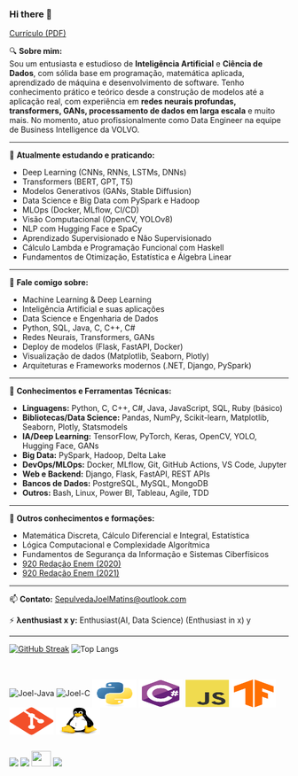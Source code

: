 ### Hi there 👋
[Currículo (PDF)](https://github.com/JoelSepulvedaMartins/JoelSepulvedaMartins/blob/main/Curriculo.pdf)

🔍 **Sobre mim:**  
Sou um entusiasta e estudioso de **Inteligência Artificial** e **Ciência de Dados**, com sólida base em programação, matemática aplicada, aprendizado de máquina e desenvolvimento de software. Tenho conhecimento prático e teórico desde a construção de modelos até a aplicação real, com experiência em **redes neurais profundas, transformers, GANs, processamento de dados em larga escala** e muito mais.
No momento, atuo profissionalmente como Data Engineer na equipe de Business Intelligence da VOLVO.

---

🌱 **Atualmente estudando e praticando:**
- Deep Learning (CNNs, RNNs, LSTMs, DNNs)
- Transformers (BERT, GPT, T5)
- Modelos Generativos (GANs, Stable Diffusion)
- Data Science e Big Data com PySpark e Hadoop
- MLOps (Docker, MLflow, CI/CD)
- Visão Computacional (OpenCV, YOLOv8)
- NLP com Hugging Face e SpaCy
- Aprendizado Supervisionado e Não Supervisionado
- Cálculo Lambda e Programação Funcional com Haskell
- Fundamentos de Otimização, Estatística e Álgebra Linear

---

💬 **Fale comigo sobre:**
- Machine Learning & Deep Learning
- Inteligência Artificial e suas aplicações
- Data Science e Engenharia de Dados
- Python, SQL, Java, C, C++, C#
- Redes Neurais, Transformers, GANs
- Deploy de modelos (Flask, FastAPI, Docker)
- Visualização de dados (Matplotlib, Seaborn, Plotly)
- Arquiteturas e Frameworks modernos (.NET, Django, PySpark)

---

🧠 **Conhecimentos e Ferramentas Técnicas:**

- **Linguagens:** Python, C, C++, C#, Java, JavaScript, SQL, Ruby (básico)
- **Bibliotecas/Data Science:** Pandas, NumPy, Scikit-learn, Matplotlib, Seaborn, Plotly, Statsmodels
- **IA/Deep Learning:** TensorFlow, PyTorch, Keras, OpenCV, YOLO, Hugging Face, GANs
- **Big Data:** PySpark, Hadoop, Delta Lake
- **DevOps/MLOps:** Docker, MLflow, Git, GitHub Actions, VS Code, Jupyter
- **Web e Backend:** Django, Flask, FastAPI, REST APIs
- **Bancos de Dados:** PostgreSQL, MySQL, MongoDB
- **Outros:** Bash, Linux, Power BI, Tableau, Agile, TDD

---

📘 **Outros conhecimentos e formações:**

- Matemática Discreta, Cálculo Diferencial e Integral, Estatística
- Lógica Computacional e Complexidade Algorítmica
- Fundamentos de Segurança da Informação e Sistemas Ciberfísicos
- [920 Redação Enem (2020)](https://drive.google.com/drive/folders/1DG7TF7Gel3uAK22sewtxYCTiHlkWWFE4?usp=sharing)  
- [920 Redação Enem (2021)](https://drive.google.com/drive/folders/1DG7TF7Gel3uAK22sewtxYCTiHlkWWFE4?usp=sharing)

---

📫 **Contato:** SepulvedaJoelMatins@outlook.com

⚡ **λenthusiast x y:** Enthusiast(AI, Data Science) (Enthusiast in x) y

---

[![GitHub Streak](https://github-readme-streak-stats.herokuapp.com?user=JoelSepulvedaMartins&theme=buefy-dark&hide_border=true&border_radius=20&locale=pt-br&date_format=M%20j%5B%2C%20Y%5D&mode=weekly)](https://git.io/streak-stats)
![Top Langs](https://github-readme-stats.vercel.app/api/top-langs/?username=JoelSepulvedaMartins&hide_progress=true&include_all_commits=true)

##

<div style="display: inline_block"><br>
  <img align="center" alt="Joel-Java" height="50" width="70" src="https://github.com/JoelSepulvedaMartins/AssetsMain/blob/main/icons8-logo-java-coffee-cup.gif">
  <img align="center" alt="Joel-C" height="50" width="100" src="https://img.shields.io/badge/C-00599C?style=for-the-badge&logo=c&logoColor=white">
  <img align="center" alt="Joel-Python" height="50" width="80" src="https://raw.githubusercontent.com/devicons/devicon/master/icons/python/python-original.svg">
  <img align="center" alt="Joel-Csharp" height="50" width="80" src="https://raw.githubusercontent.com/devicons/devicon/master/icons/csharp/csharp-original.svg">
  <img align="center" alt="Joel-JS" height="50" width="80" src="https://raw.githubusercontent.com/devicons/devicon/master/icons/javascript/javascript-original.svg">
  <img align="center" alt="Joel-TensorFlow" height="50" width="80" src="https://raw.githubusercontent.com/devicons/devicon/master/icons/tensorflow/tensorflow-original.svg">
  <img align="center" alt="Joel-Git" height="50" width="80" src="https://raw.githubusercontent.com/devicons/devicon/master/icons/git/git-original.svg">
  <img align="center" alt="Joel-Linux" height="50" width="80" src="https://raw.githubusercontent.com/devicons/devicon/master/icons/linux/linux-original.svg">
</div>

##

<div> 
  <a href="https://www.instagram.com/jho_erll/" target="_blank"><img src="https://img.shields.io/badge/-Instagram-%23E4405F?style=for-the-badge&logo=instagram&logoColor=white"></a>
  <a href="https://discord.gg/748264987004502056" target="_blank"><img src="https://img.shields.io/badge/Discord-7289DA?style=for-the-badge&logo=discord&logoColor=white"></a> 
  <a href = "mailto:SepulvedaJoelMatins@outlook.com"><img height="28" width="35" src="https://github.com/JoelSepulvedaMartins/AssetsMain/blob/main/outlook.ico"></a>
  <a href="#" target="_blank"><img  src="https://img.shields.io/badge/-LinkedIn-%230077B5?style=for-the-badge&logo=linkedin&logoColor=white"></a> 
</div>
